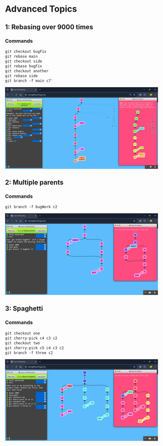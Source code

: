 # Advanced Topics

## 1: Rebasing over 9000 times

### Commands

```
git checkout bugFix
git rebase main
git checkout side
git rebase bugFix
git checkout another
git rebase side
git branch -f main c7'
```

![alt text](./images/image-16.png)

## 2: Multiple parents

### Commands

```
git branch -f bugWork c2
```

![alt text](./images/image-14.png)

## 3: Spaghetti

### Commands

```
git checkout one
git cherry-pick c4 c3 c2
git checkout two
git cherry-pick c5 c4 c3 c2
git branch -f three c2
```

![alt text](./images/image-15.png)
